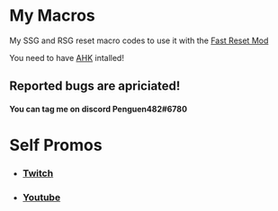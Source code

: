 # My Macros
My SSG and RSG reset macro codes to use it with the [Fast Reset Mod](https://github.com/jan-leila/FastReset/releases/tag/1.3.3)

You need to have [AHK](https://www.autohotkey.com/) intalled!

## **Reported bugs are apriciated!**
#### **You can tag me on discord Penguen482#6780**


 
 
 
 
 
 # Self Promos


 - ###  [Twitch](https://www.twitch.tv/penguen482_)

 - ###  [Youtube](https://www.youtube.com/channel/UC2YxB9TYOD1R123lcKK3WFw)
